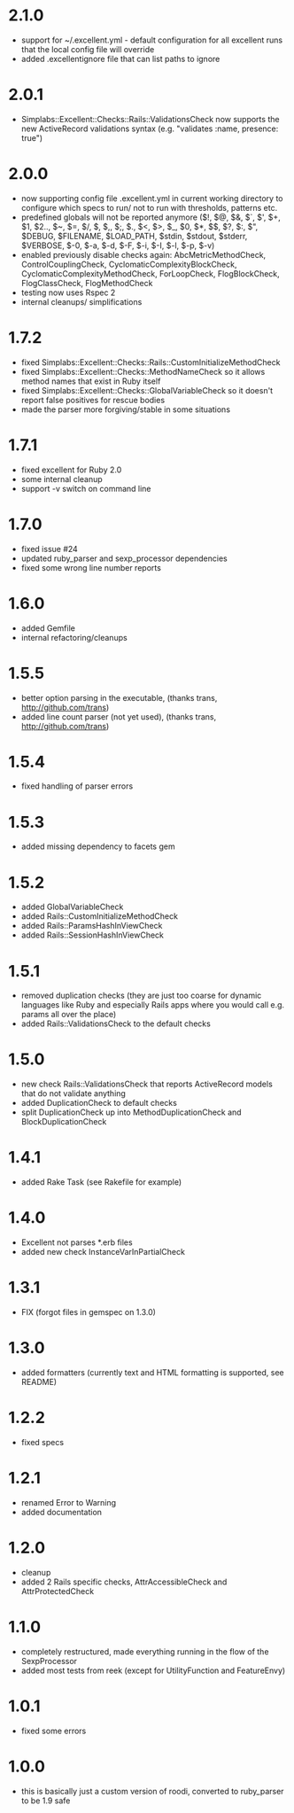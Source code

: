 2.1.0
=====

* support for ~/.excellent.yml - default configuration for all excellent runs that the local config file will override
* added .excellentignore file that can list paths to ignore

2.0.1
=====

* Simplabs::Excellent::Checks::Rails::ValidationsCheck now supports the new ActiveRecord validations syntax (e.g. "validates :name, presence: true")

2.0.0
=====

* now supporting config file .excellent.yml in current working directory to configure which specs to run/ not to run with thresholds, patterns etc.
* predefined globals will not be reported anymore ($!, $@, $&, $`, $', $+, $1, $2.., $~, $=, $/, $\, $,, $;, $., $<, $>, $_, $0, $*, $$, $?, $:, $", $DEBUG, $FILENAME, $LOAD_PATH, $stdin, $stdout, $stderr, $VERBOSE, $-0, $-a, $-d, $-F, $-i, $-I, $-l, $-p, $-v)
* enabled previously disable checks again: AbcMetricMethodCheck, ControlCouplingCheck, CyclomaticComplexityBlockCheck, CyclomaticComplexityMethodCheck, ForLoopCheck, FlogBlockCheck, FlogClassCheck, FlogMethodCheck
* testing now uses Rspec 2
* internal cleanups/ simplifications

1.7.2
=====

* fixed Simplabs::Excellent::Checks::Rails::CustomInitializeMethodCheck
* fixed Simplabs::Excellent::Checks::MethodNameCheck so it allows method names that exist in Ruby itself
* fixed Simplabs::Excellent::Checks::GlobalVariableCheck so it doesn't report false positives for rescue bodies
* made the parser more forgiving/stable in some situations

1.7.1
=====

* fixed excellent for Ruby 2.0
* some internal cleanup
* support -v switch on command line

1.7.0
=====

* fixed issue #24
* updated ruby_parser and sexp_processor dependencies
* fixed some wrong line number reports

1.6.0
=====

* added Gemfile
* internal refactoring/cleanups

1.5.5
=====

* better option parsing in the executable, (thanks trans, http://github.com/trans)
* added line count parser (not yet used), (thanks trans, http://github.com/trans)

1.5.4
=====

* fixed handling of parser errors

1.5.3
=====

* added missing dependency to facets gem

1.5.2
=====

* added GlobalVariableCheck
* added Rails::CustomInitializeMethodCheck
* added Rails::ParamsHashInViewCheck
* added Rails::SessionHashInViewCheck

1.5.1
=====

* removed duplication checks (they are just too coarse for dynamic languages like Ruby and especially Rails apps where you would call e.g. params all over the place)
* added Rails::ValidationsCheck to the default checks

1.5.0
=====

* new check Rails::ValidationsCheck that reports ActiveRecord models that do not validate anything
* added DuplicationCheck to default checks
* split DuplicationCheck up into MethodDuplicationCheck and BlockDuplicationCheck

1.4.1
=====

* added Rake Task (see Rakefile for example)

1.4.0
=====

* Excellent not parses *.erb files
* added new check InstanceVarInPartialCheck

1.3.1
=====

* FIX (forgot files in gemspec on 1.3.0)

1.3.0
=====

* added formatters (currently text and HTML formatting is supported, see README)

1.2.2
=====

* fixed specs

1.2.1
=====

* renamed Error to Warning
* added documentation

1.2.0
=====

* cleanup
* added 2 Rails specific checks, AttrAccessibleCheck and AttrProtectedCheck

1.1.0
=====

* completely restructured, made everything running in the flow of the SexpProcessor
* added most tests from reek (except for UtilityFunction and FeatureEnvy)

1.0.1
=====

* fixed some errors

1.0.0
=====

* this is basically just a custom version of roodi, converted to ruby_parser to be 1.9 safe
